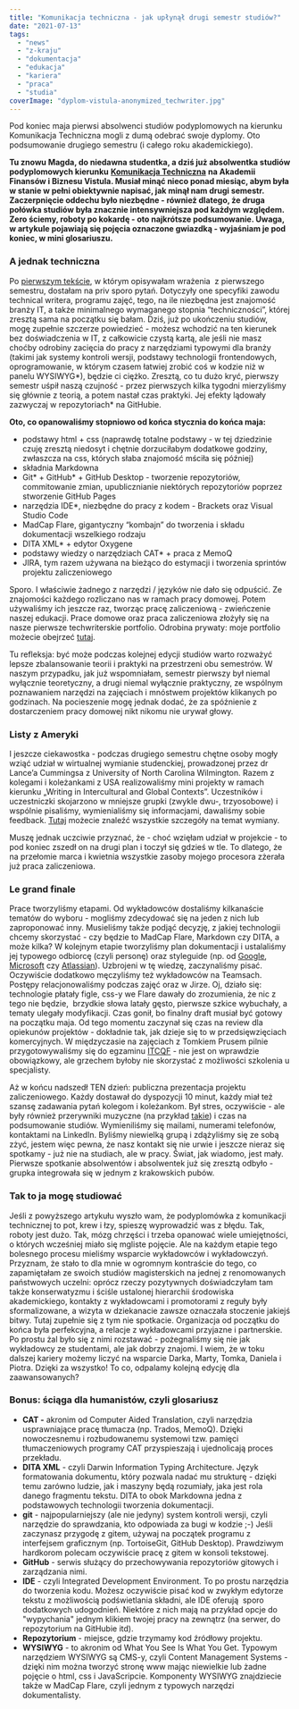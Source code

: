 ```yaml
---
title: "Komunikacja techniczna - jak upłynął drugi semestr studiów?"
date: "2021-07-13"
tags:
  - "news"
  - "z-kraju"
  - "dokumentacja"
  - "edukacja"
  - "kariera"
  - "praca"
  - "studia"
coverImage: "dyplom-vistula-anonymized_techwriter.jpg"
---
```


Pod koniec maja pierwsi absolwenci studiów podyplomowych na kierunku Komunikacja
Techniczna mogli z dumą odebrać swoje dyplomy. Oto podsumowanie drugiego
semestru (i całego roku akademickiego).

**Tu znowu Magda, do niedawna studentka, a dziś już absolwentka studiów
podyplomowych kierunku**
[**Komunikacja Techniczna**](https://www.vistula.edu.pl/kierunki-studiow/kontynuacja-edukacji/studia-podyplomowe/informatyka/komunikacja-techniczna)
**na Akademii Finansów i Biznesu Vistula. Musiał minąć nieco ponad miesiąc, abym
była w stanie w pełni obiektywnie napisać, jak minął nam drugi semestr.
Zaczerpnięcie oddechu było niezbędne - również dlatego, że druga połówka studiów
była znacznie intensywniejsza pod każdym względem. Zero ściemy, roboty po
kokardę - oto najkrótsze podsumowanie. Uwaga, w artykule pojawiają się pojęcia
oznaczone gwiazdką - wyjaśniam je pod koniec, w mini glosariuszu.**

### A jednak techniczna

Po
[pierwszym tekście](http://techwriter.pl/komunikacja-techniczna-jak-sie-studiuje/),
w którym opisywałam wrażenia  z pierwszego semestru, dostałam na priv sporo
pytań. Dotyczyły one specyfiki zawodu technical writera, programu zajęć, tego,
na ile niezbędna jest znajomość branży IT, a także minimalnego wymaganego
stopnia “techniczności”, której zresztą sama na początku się bałam. Dziś, już po
ukończeniu studiów, mogę zupełnie szczerze powiedzieć - możesz wchodzić na ten
kierunek bez doświadczenia w IT, z całkowicie czystą kartą, ale jeśli nie masz
choćby odrobiny zacięcia do pracy z narzędziami typowymi dla branży (takimi jak
systemy kontroli wersji, podstawy technologii frontendowych, oprogramowanie, w
którym czasem łatwiej zrobić coś w kodzie niż w panelu WYSIWYG\*), będzie ci
ciężko. Zresztą, co tu dużo kryć, pierwszy semestr uśpił naszą czujność - przez
pierwszych kilka tygodni mierzyliśmy się głównie z teorią, a potem nastał czas
praktyki. Jej efekty lądowały zazwyczaj w repozytoriach\* na GitHubie.

**Oto, co opanowaliśmy stopniowo od końca stycznia do końca maja:**

- podstawy html + css (naprawdę totalne podstawy - w tej dziedzinie czuję
  zresztą niedosyt i chętnie dorzuciłabym dodatkowe godziny, zwłaszcza na css,
  których słaba znajomość mściła się później)
- składnia Markdowna
- Git\* + GitHub\* + GitHub Desktop - tworzenie repozytoriów, commitowanie
  zmian, upublicznianie niektórych repozytoriów poprzez stworzenie GitHub Pages
- narzędzia IDE\*, niezbędne do pracy z kodem - Brackets oraz Visual Studio Code
- MadCap Flare, gigantyczny “kombajn” do tworzenia i składu dokumentacji
  wszelkiego rodzaju
- DITA XML\* + edytor Oxygene
- podstawy wiedzy o narzędziach CAT\* + praca z MemoQ
- JIRA, tym razem używana na bieżąco do estymacji i tworzenia sprintów projektu
  zaliczeniowego

Sporo. I właściwie żadnego z narzędzi / języków nie dało się odpuścić. Ze
znajomości każdego rozliczano nas w ramach pracy domowej. Potem używaliśmy ich
jeszcze raz, tworząc pracę zaliczeniową - zwieńczenie naszej edukacji. Prace
domowe oraz praca zaliczeniowa złożyły się na nasze pierwsze techwriterskie
portfolio. Odrobina prywaty: moje portfolio możecie obejrzeć
[tutaj](https://github.com/morvenn).

Tu refleksja: być może podczas kolejnej edycji studiów warto rozważyć lepsze
zbalansowanie teorii i praktyki na przestrzeni obu semestrów. W naszym
przypadku, jak już wspomniałam, semestr pierwszy był niemal wyłącznie
teoretyczny, a drugi niemal wyłącznie praktyczny, ze wspólnym poznawaniem
narzędzi na zajęciach i mnóstwem projektów klikanych po godzinach. Na
pocieszenie mogę jednak dodać, że za spóźnienie z dostarczeniem pracy domowej
nikt nikomu nie urywał głowy.

### Listy z Ameryki

I jeszcze ciekawostka - podczas drugiego semestru chętne osoby mogły wziąć
udział w wirtualnej wymianie studenckiej, prowadzonej przez dr Lance’a Cummingsa
z University of North Carolina Wilmington. Razem z kolegami i koleżankami z USA
realizowaliśmy mini projekty w ramach kierunku „Writing in Intercultural and
Global Contexts”. Uczestników i uczestniczki skojarzono w mniejsze grupki
(zwykle dwu-, trzyosobowe) i wspólnie pisaliśmy, wymienialiśmy się informacjami,
dawaliśmy sobie feedback. [Tutaj](https://www.craft.do/s/VOd7B47ytH4bhA) możecie
znaleźć wszystkie szczegóły na temat wymiany.

Muszę jednak uczciwie przyznać, że - choć wzięłam udział w projekcie - to pod
koniec zszedł on na drugi plan i toczył się gdzieś w tle. To dlatego, że na
przełomie marca i kwietnia wszystkie zasoby mojego procesora zżerała już praca
zaliczeniowa.

### Le grand finale

Prace tworzyliśmy etapami. Od wykładowców dostaliśmy kilkanaście tematów do
wyboru - mogliśmy zdecydować się na jeden z nich lub zaproponować inny.
Musieliśmy także podjąć decyzję, z jakiej technologii chcemy skorzystać - czy
będzie to MadCap Flare, Markdown czy DITA, a może kilka? W kolejnym etapie
tworzyliśmy plan dokumentacji i ustalaliśmy jej typowego odbiorcę (czyli
personę) oraz styleguide (np. od [Google](https://developers.google.com/style),
[Microsoft](https://docs.microsoft.com/en-us/style-guide/welcome/) czy
[Atlassian](https://atlassian.design/)). Uzbrojeni w tę wiedzę, zaczynaliśmy
pisać. Oczywiście dodatkowo męczyliśmy też wykładowców na Teamsach. Postępy
relacjonowaliśmy podczas zajęć oraz w Jirze. Oj, działo się: technologie płatały
figle, css-y we Flare dawały do zrozumienia, że nic z tego nie będzie,  brzydkie
słowa latały gęsto, pierwsze szkice wybuchały, a tematy ulegały modyfikacji.
Czas gonił, bo finalny draft musiał być gotowy na początku maja. Od tego momentu
zaczynał się czas na review dla opiekunów projektów - dokładnie tak, jak dzieje
się to w przedsięwzięciach komercyjnych. W międzyczasie na zajęciach z Tomkiem
Prusem pilnie przygotowywaliśmy się do egzaminu [ITCQF](https://itcqf.org/) -
nie jest on wprawdzie obowiązkowy, ale grzechem byłoby nie skorzystać z
możliwości szkolenia u specjalisty.

Aż w końcu nadszedł TEN dzień: publiczna prezentacja projektu zaliczeniowego.
Każdy dostawał do dyspozycji 10 minut, każdy miał też szansę zadawania pytań
kolegom i koleżankom. Był stres, oczywiście - ale były również przerywniki
muzyczne (na przykład [takie](https://www.youtube.com/watch?v=WiptajAc3VI)) i
czas na podsumowanie studiów. Wymieniliśmy się mailami, numerami telefonów,
kontaktami na LinkedIn. Byliśmy niewielką grupą i zdążyliśmy się ze sobą zżyć,
jestem więc pewna, że nasz kontakt się nie urwie i jeszcze nieraz się spotkamy -
już nie na studiach, ale w pracy. Świat, jak wiadomo, jest mały. Pierwsze
spotkanie absolwentów i absolwentek już się zresztą odbyło - grupka integrowała
się w jednym z krakowskich pubów.

### Tak to ja mogę studiować

Jeśli z powyższego artykułu wyszło wam, że podyplomówka z komunikacji
technicznej to pot, krew i łzy, spieszę wyprowadzić was z błędu. Tak, roboty
jest dużo. Tak, mózg chrzęści i trzeba opanować wiele umiejętności, o których
wcześniej miało się mgliste pojęcie. Ale na każdym etapie tego bolesnego procesu
mieliśmy wsparcie wykładowców i wykładowczyń. Przyznam, że stało to dla mnie w
ogromnym kontraście do tego, co zapamiętałam ze swoich studiów magisterskich na
jednej z renomowanych państwowych uczelni: oprócz rzeczy pozytywnych
doświadczyłam tam także konserwatyzmu i ściśle ustalonej hierarchii środowiska
akademickiego, kontakty z wykładowcami i promotorami z reguły były
sformalizowane, a wizyta w dziekanacie zawsze oznaczała stoczenie jakiejś bitwy.
Tutaj zupełnie się z tym nie spotkacie. Organizacja od początku do końca była
perfekcyjna, a relacje z wykładowcami przyjazne i partnerskie. Po prostu żal
było się z nimi rozstawać - pożegnaliśmy się nie jak wykładowcy ze studentami,
ale jak dobrzy znajomi. I wiem, że w toku dalszej kariery możemy liczyć na
wsparcie Darka, Marty, Tomka, Daniela i Piotra. Dzięki za wszystko! To co,
odpalamy kolejną edycję dla zaawansowanych?

### Bonus: ściąga dla humanistów, czyli glosariusz

- **CAT -** akronim od Computer Aided Translation, czyli narzędzia usprawniające
  pracę tłumacza (np. Trados, MemoQ). Dzięki nowoczesnemu i rozbudowanemu
  systemowi tzw. pamięci tłumaczeniowych programy CAT przyspieszają i
  ujednolicają proces przekładu.
- **DITA XML** - czyli Darwin Information Typing Architecture. Język
  formatowania dokumentu, który pozwala nadać mu strukturę - dzięki temu zarówno
  ludzie, jak i maszyny będą rozumiały, jaka jest rola danego fragmentu tekstu.
  DITA to obok Markdowna jedna z podstawowych technologii tworzenia
  dokumentacji.
- **git** - najpopularniejszy (ale nie jedyny) system kontroli wersji, czyli
  narzędzie do sprawdzania, kto odpowiada za bugi w kodzie ;-) Jeśli zaczynasz
  przygodę z gitem, używaj na początek programu z interfejsem graficznym (np.
  TortoiseGit, GitHub Desktop). Prawdziwym hardkorom polecam oczywiście pracę z
  gitem w konsoli tekstowej.
- **GitHub** - serwis służący do przechowywania repozytoriów gitowych i
  zarządzania nimi.
- **IDE** - czyli Integrated Development Environment. To po prostu narzędzia do
  tworzenia kodu. Możesz oczywiście pisać kod w zwykłym edytorze tekstu z
  możliwością podświetlania składni, ale IDE oferują  sporo dodatkowych
  udogodnień. Niektóre z nich mają na przykład opcje do "wypychania" jednym
  klikiem twojej pracy na zewnątrz (na serwer, do repozytorium na GitHubie itd).
- **Repozytorium** - miejsce, gdzie trzymamy kod źródłowy projektu.
- **WYSIWYG** - to akronim od What You See Is What You Get. Typowym narzędziem
  WYSIWYG są CMS-y, czyli Content Management Systems - dzięki nim można tworzyć
  stronę www mając niewielkie lub żadne pojęcie o html, css i JavaScripcie.
  Komponenty WYSIWYG znajdziecie także w MadCap Flare, czyli jednym z typowych
  narzędzi dokumentalisty.
